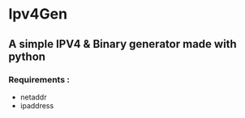 #  **Ipv4Gen**

## A simple IPV4 & Binary generator made with python


### Requirements : 

- netaddr
- ipaddress
